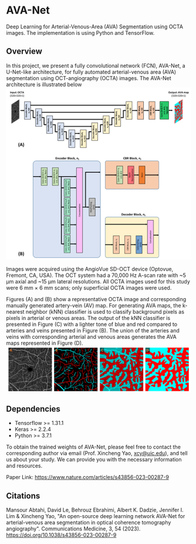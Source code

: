 # AVA-Net
Deep Learning for Arterial-Venous-Area (AVA) Segmentation using OCTA images. The implementation is using Python and TensorFlow.


Overview
------------
In this project, we present a fully convolutional network (FCN), AVA-Net, a U-Net-like architecture, for fully automated arterial-venous area (AVA) segmentation using OCT-angiography (OCTA) images. The AVA-Net architecture is illustrated below
![The AVA-Net](https://github.com/mansour2002/AVA-Net/blob/main/Figures/Slide2.PNG?raw=true)



Images were acquired using the AngioVue SD-OCT device (Optovue, Fremont, CA, USA). The OCT system had a 70,000 Hz A-scan rate with ~5 μm axial and ~15 μm lateral resolutions. All OCTA images used for this study were 6 mm × 6 mm scans; only superficial OCTA images were used. 

Figures (A) and (B) show a representative OCTA image and corresponding manually generated artery-vein (AV) map. For generating AVA maps, the k-nearest neighbor (kNN) classifier is used to classify background pixels as pixels in arterial or venous areas. The output of the kNN classifier is presented in Figure (C) with a lighter tone of blue and red compared to arteries and veins presented in Figure (B). The union of the arteries and veins with corresponding arterial and venous areas generates the AVA maps represented in Figure (D).
![The AVA-Net](https://github.com/mansour2002/AVA-Net/blob/main/Figures/Slide%201.png?raw=true)


Dependencies
------------
- Tensorflow >= 1.31.1
- Keras >= 2.2.4
- Python >= 3.7.1


To obtain the trained weights of AVA-Net, please feel free to contact the corresponding author via email (Prof. Xincheng Yao, xcy@uic.edu), and tell us about your study. We can provide you with the necessary information and resources.


Paper Link: https://www.nature.com/articles/s43856-023-00287-9


Citations
------------
Mansour Abtahi, David Le, Behrouz Ebrahimi, Albert K. Dadzie, Jennifer I. Lim & Xincheng Yao, "An open-source deep learning network AVA-Net for arterial-venous area segmentation in optical coherence tomography angiography". Communications Medicine, 3, 54 (2023). https://doi.org/10.1038/s43856-023-00287-9

